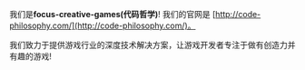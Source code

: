 
我们是**focus-creative-games(代码哲学)**!  我们的官网是 [http://code-philosophy.com/](http://code-philosophy.com/)。

我们致力于提供游戏行业的深度技术解决方案，让游戏开发者专注于做有创造力并有趣的游戏!
   
